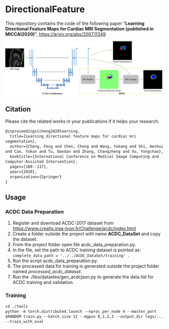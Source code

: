 # DirectionalFeature

This repository contains the code of the following paper "**Learning Directional Feature Maps for Cardiac MRI Segmentation (published in MICCAI2020)**", https://arxiv.org/abs/2007.11349

![](./pipeline.png)
## Citation

Please cite the related works in your publications if it helps your research:

```
@inproceedings{cheng2020learning,
  title={Learning directional feature maps for cardiac mri segmentation},
  author={Cheng, Feng and Chen, Cheng and Wang, Yukang and Shi, Heshui and Cao, Yukun and Tu, Dandan and Zhang, Changzheng and Xu, Yongchao},
  booktitle={International Conference on Medical Image Computing and Computer-Assisted Intervention},
  pages={108--117},
  year={2020},
  organization={Springer}
}

```
## Usage

### ACDC Data Preparation
1. Register and download ACDC-2017 dataset from https://www.creatis.insa-lyon.fr/Challenge/acdc/index.html
2. Create a folder outside the project with name **ACDC_DataSet** and copy the dataset.
3. From the project folder open file acdc_data_preparation.py.
4. In the file, set the path to ACDC training dataset is pointed as: ```complete_data_path = '../../ACDC_DataSet/training' ```.
5. Run the script acdc_data_preparation.py.
6. The processed data for training is generated outside the project folder named *processed_acdc_dataset*.
7. Run the ./libs/datastes/gen_acdcjson.py to generate the data list for ACDC training and validation.

### Training
```
cd ./tools
python -m torch.distributed.launch --nproc_per_node 4 --master_port $RANDOM train.py --batch_size 12 --mgpus 0,1,2,3 --output_dir logs/... --train_with_eval
```
